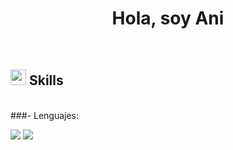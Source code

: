 <h1 align="center"><b>Hola, soy Ani </b></h1>

<br>

## <img src="https://media2.giphy.com/media/QssGEmpkyEOhBCb7e1/giphy.gif?cid=ecf05e47a0n3gi1bfqntqmob8g9aid1oyj2wr3ds3mg700bl&rid=giphy.gif" width ="25"><b> Skills</b>
<br>

<div align="left">
###- Lenguajes:
    <p align="left">
        <img src="https://skillicons.dev/icons?i=js" />
        <img src="https://skillicons.dev/icons?i=php" />
    </p>
<br>  
</div>
